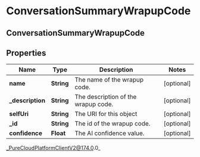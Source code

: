# ConversationSummaryWrapupCode

## ConversationSummaryWrapupCode

## Properties

|Name | Type | Description | Notes|
|------------ | ------------- | ------------- | -------------|
| **name** | **String** | The name of the wrapup code. | [optional] |
| **_description** | **String** | The description of the wrapup code. | [optional] |
| **selfUri** | **String** | The URI for this object | [optional] |
| **_id** | **String** | The id of the wrapup code. | [optional] |
| **confidence** | **Float** | The AI confidence value. | [optional] |



_PureCloudPlatformClientV2@174.0.0_
